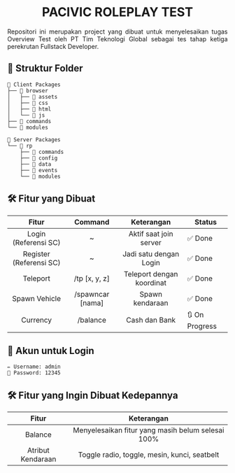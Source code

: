 <h1 align="center">PACIVIC ROLEPLAY TEST</h1>

<p style='text-align: justify;'>Repositori ini merupakan project yang dibuat untuk menyelesaikan tugas Overview Test oleh PT Tim Teknologi Global sebagai tes tahap ketiga perekrutan Fullstack Developer.</p>

## 📂 Struktur Folder

```
📂 Client Packages
├── 📂 browser
│   ├── 📂 assets
│   ├── 📂 css
│   ├── 📂 html
│   └── 📂 js
├── 📂 commands
└── 📂 modules

📂 Server Packages
└── 📂 rp
    ├── 📂 commands
    ├── 📂 config
    ├── 📂 data
    ├── 📂 events
    └── 📂 modules
```

## 🛠 Fitur yang Dibuat

|          Fitur          |     Command      |        Keterangan         | Status         |
| :---------------------: | :--------------: | :-----------------------: | -------------- |
|  Login (Referensi SC)   |        ~         |  Aktif saat join server   | ✅ Done        |
| Register (Referensi SC) |        ~         |  Jadi satu dengan Login   | ✅ Done        |
|        Teleport         |  /tp [x, y, z]   | Teleport dengan koordinat | ✅ Done        |
|      Spawn Vehicle      | /spawncar [nama] |      Spawn kendaraan      | ✅ Done        |
|        Currency         |     /balance     |       Cash dan Bank       | 🔃 On Progress |

## 👤 Akun untuk Login

```
✏️ Username: admin
🔑 Password: 12345
```

## 🛠 Fitur yang Ingin Dibuat Kedepannya

|       Fitur       |                    Keterangan                     |
| :---------------: | :-----------------------------------------------: |
|      Balance      | Menyelesaikan fitur yang masih belum selesai 100% |
| Atribut Kendaraan |   Toggle radio, toggle, mesin, kunci, seatbelt    |
